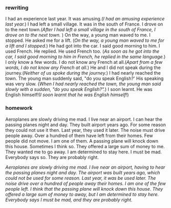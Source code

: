 ### rewriting
I had an experience last year. It was amusing.(_I had an amusing experience last year._)
I had left a small village. It was in the south of France. I drove on to the next town.(_After I had left a small village in the south of France, I drove on to the next town._ )
On the way, a young man waved to me. I stopped. He asked me for a lift. (_On the way, a young man waved to me for a lift and I stopped._)
He had got into the car. I said good morning to him. I used French. He replied. He used French too. 
(_As soon as he got into the car, I said good morning to him in French, he replied in the same language._)
I only know a few words. I do not know any French at all.(_Apart from a few words, I do not know any French at all._)
He and I did not speak during the journey.(_Neither of us spoke during the journey._)
I had nearly reached the town. The young man suddenly said, "do you speak English?' His speaking was very slow. (_When I had nearly reached the town, the young man said slowly with a sudden, "do you speak English?"._)
I soon learnt. He was English himself!(_I soon learnt that he was English himself!_)
### homework

Aeroplanes are slowly driving me mad. I live near an airport. I can hear the passing planes night and day. They built airport years ago. For some reason they could not use it then. Last year, they used it later. The noise must drive people away. Over a hundred of them have left from their homes. Few people did not move. I am one of them. A passing plane will knock down this house. Sometimes I think so. They offered a large sum of money to me. They wanted me to go away. I am determined to stay here. I must be mad. Everybody says so. They are probably right.

_Aeroplanes are slowly driving me mad. I live near an airport, having to hear the passing planes night and day. The airport was built years ago, which could not be used for some reason. Last year, it was be used later. The noise drive over a hundred of people away their homes. I am one of the few people left. I think that the passing plane will knock down this house. They offered a large sum of money to away, but I am determined to stay here. Everybody says I must be mad, and they are probably right._



